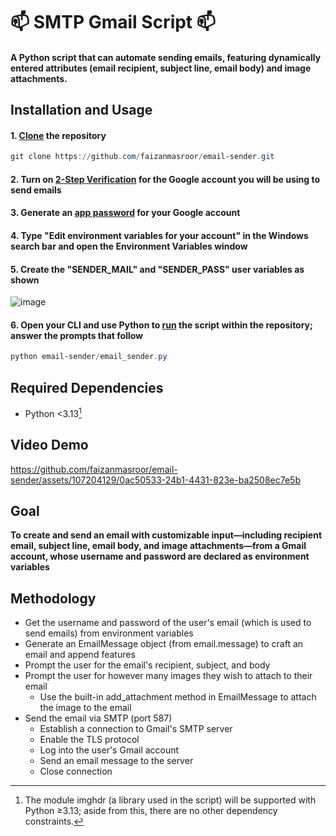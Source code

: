 # :mailbox: SMTP Gmail Script :mailbox:

#### A Python script that can automate sending emails, featuring dynamically entered attributes (email recipient, subject line, email body) and image attachments.

## Installation and Usage

#### 1. [Clone](https://docs.github.com/articles/cloning-a-repository) the repository
```powershell
git clone https://github.com/faizanmasroor/email-sender.git
```
#### 2. Turn on [2-Step Verification](https://myaccount.google.com/signinoptions/twosv) for the Google account you will be using to send emails
#### 3. Generate an [app password](https://myaccount.google.com/apppasswords) for your Google account
#### 4. Type "Edit environment variables for your account" in the Windows search bar and open the Environment Variables window
#### 5. Create the "SENDER_MAIL" and "SENDER_PASS" user variables as shown
![image](https://github.com/faizanmasroor/email-sender/assets/107204129/4890c7f7-b9ec-4e83-982e-967e104eea64)
#### 6. Open your CLI and use Python to [run](https://docs.python.org/3/using/cmdline.html) the script within the repository; answer the prompts that follow
```powershell
python email-sender/email_sender.py
```

## Required Dependencies

* Python <3.13[^1]

## Video Demo
https://github.com/faizanmasroor/email-sender/assets/107204129/0ac50533-24b1-4431-823e-ba2508ec7e5b

## Goal
<b> To create and send an email with customizable input—including recipient email, subject line, email body, and image attachments—from a Gmail account, whose username and password are declared as environment variables </b>

## Methodology

* Get the username and password of the user's email (which is used to send emails) from environment variables
* Generate an EmailMessage object (from email.message) to craft an email and append features
* Prompt the user for the email's recipient, subject, and body
* Prompt the user for however many images they wish to attach to their email
  * Use the built-in add_attachment method in EmailMessage to attach the image to the email
* Send the email via SMTP (port 587)
  * Establish a connection to Gmail's SMTP server
  * Enable the TLS protocol
  * Log into the user's Gmail account
  * Send an email message to the server
  * Close connection

[^1]: The module imghdr (a library used in the script) will be supported with Python ≥3.13; aside from this, there are no other dependency constraints.

